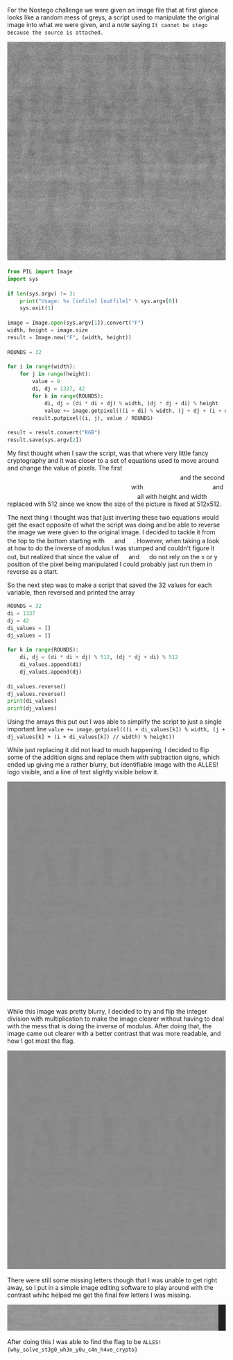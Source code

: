 For the Nostego challenge we were given an image file that at first glance looks like a random mess of greys, a script used to manipulate the original image into what we were given, and a note saying ```It cannot be stego because the source is attached.```

![Original Picture](pic.png)

```py
from PIL import Image
import sys

if len(sys.argv) != 3:
    print("Usage: %s [infile] [outfile]" % sys.argv[0])
    sys.exit(1)

image = Image.open(sys.argv[1]).convert("F")
width, height = image.size
result = Image.new("F", (width, height))

ROUNDS = 32

for i in range(width):
    for j in range(height):
        value = 0
        di, dj = 1337, 42
        for k in range(ROUNDS):
            di, dj = (di * di + dj) % width, (dj * dj + di) % height
            value += image.getpixel(((i + di) % width, (j + dj + (i + di)//width) % height))
        result.putpixel((i, j), value / ROUNDS)

result = result.convert("RGB")
result.save(sys.argv[2])
```

My first thought when I saw the script, was that where very little fancy cryptography and it was closer to a set of equations used to move around and change the value of pixels. 
The first ![equation1](Equations/equation1.png) and the second ![equation2](Equations/equation2.png) with ![equation3](Equations/equation3.png) and ![equation4](Equations/equation4.png) all with height and width replaced with 512 since we know the size of the picture is fixed at 512x512.

The next thing I thought was that just inverting these two equations would get the exact opposite of what the script was doing and be able to reverse the image we were given to the original image. I decided to tackle it from the top to the bottom starting with ![di](Equations/di.png) and ![dj](Equations/dj.png). However, when taking a look at how to do the inverse of modulus I was stumped and couldn't figure it out, but realized that since the value of ![di](Equations/di.png) and ![dj](Equations/dj.png) do not rely on the x or y position of the pixel being manipulated I could probably just run them in reverse as a start. 

So the next step was to make a script that saved the 32 values for each variable, then reversed and printed the array
```py
ROUNDS = 32
di = 1337
dj = 42
di_values = []
dj_values = []

for k in range(ROUNDS):
    di, dj = (di * di + dj) % 512, (dj * dj + di) % 512
    di_values.append(di)
    dj_values.append(dj)

di_values.reverse()
dj_values.reverse()
print(di_values)
print(dj_values)
```

Using the arrays this put out I was able to simplify the script to just a single important line ```value += image.getpixel(((i + di_values[k]) % width, (j + dj_values[k] + (i + di_values[k]) // width) % height))```

While just replacing it did not lead to much happening, I decided to flip some of the addition signs and replace them with subtraction signs, which ended up giving me a rather blurry, but identifiable image with the ALLES! logo visible, and a line of text slightly visible below it.

![prior_to_multiplication](prior_to_multiplication.png)

While this image was pretty blurry, I decided to try and flip the integer division with multiplication to make the image clearer without having to deal with the mess that is doing the inverse of modulus. After doing that, the image came out clearer with a better contrast that was more readable, and how I got most the flag.

![final_pic](final_pic.png)

There were still some missing letters though that I was unable to get right away, so I put in a simple image editing software to play around with the contrast whihc helped me get the final few letters I was missing. 

![contrasted](contrast_changed.png)

After doing this I was able to find the flag to be ```ALLES!{why_solve_st3g0_wh3n_y0u_c4n_h4ve_crypto}```